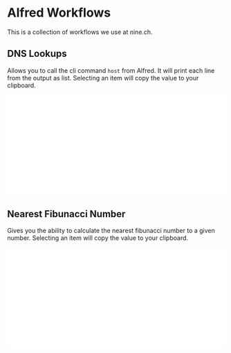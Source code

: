 # Alfred Workflows

This is a collection of workflows we use at nine.ch.

## DNS Lookups

Allows you to call the cli command `host` from Alfred. It will print each line from the output as list. Selecting an item will copy the value to your clipboard.

![dns lookup example](https://github.com/ninech/alfred-workflows/raw/master/images/dns-lookups.gif)

## Nearest Fibunacci Number

Gives you the ability to calculate the nearest fibunacci number to a given number. Selecting an item will copy the value to your clipboard.

![nearest fibunacci number example](https://github.com/ninech/alfred-workflows/raw/master/images/nearest-fibunacci-number.gif)
